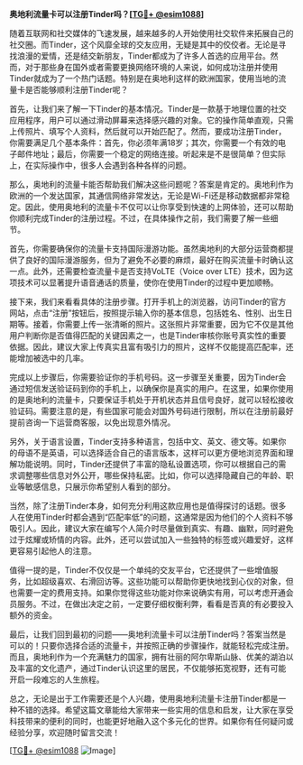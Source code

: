 **奥地利流量卡可以注册Tinder吗？[[TG💪+ @esim1088](https://t.me/s/esim1088)]**

随着互联网和社交媒体的飞速发展，越来越多的人开始使用社交软件来拓展自己的社交圈。而Tinder，这个风靡全球的交友应用，无疑是其中的佼佼者。无论是寻找浪漫的爱情，还是结交新朋友，Tinder都成为了许多人首选的应用平台。然而，对于那些身在国外或者需要更换网络环境的人来说，如何成功注册并使用Tinder就成为了一个热门话题。特别是在奥地利这样的欧洲国家，使用当地的流量卡是否能够顺利注册Tinder呢？

首先，让我们来了解一下Tinder的基本情况。Tinder是一款基于地理位置的社交应用程序，用户可以通过滑动屏幕来选择感兴趣的对象。它的操作简单直观，只需上传照片、填写个人资料，然后就可以开始匹配了。然而，要成功注册Tinder，你需要满足几个基本条件：首先，你必须年满18岁；其次，你需要一个有效的电子邮件地址；最后，你需要一个稳定的网络连接。听起来是不是很简单？但实际上，在实际操作中，很多人会遇到各种各样的问题。

那么，奥地利的流量卡能否帮助我们解决这些问题呢？答案是肯定的。奥地利作为欧洲的一个发达国家，其通信网络非常发达，无论是Wi-Fi还是移动数据都非常稳定。因此，使用奥地利的流量卡不仅可以让你享受到快速的上网体验，还可以帮助你顺利完成Tinder的注册过程。不过，在具体操作之前，我们需要了解一些细节。

首先，你需要确保你的流量卡支持国际漫游功能。虽然奥地利的大部分运营商都提供了良好的国际漫游服务，但为了避免不必要的麻烦，最好在购买流量卡时确认这一点。此外，还需要检查流量卡是否支持VoLTE（Voice over LTE）技术，因为这项技术可以显著提升语音通话的质量，使你在使用Tinder的过程中更加顺畅。

接下来，我们来看看具体的注册步骤。打开手机上的浏览器，访问Tinder的官方网站，点击“注册”按钮后，按照提示输入你的基本信息，包括姓名、性别、出生日期等。接着，你需要上传一张清晰的照片。这张照片非常重要，因为它不仅是其他用户判断你是否值得匹配的关键因素之一，也是Tinder审核你账号真实性的重要依据。因此，建议大家上传真实且富有吸引力的照片，这样不仅能提高匹配率，还能增加被选中的几率。

完成以上步骤后，你需要验证你的手机号码。这一步骤至关重要，因为Tinder会通过短信发送验证码到你的手机上，以确保你是真实的用户。在这里，如果你使用的是奥地利的流量卡，只要保证手机处于开机状态并且信号良好，就可以轻松接收验证码。需要注意的是，有些国家可能会对国外号码进行限制，所以在注册前最好提前咨询一下运营商客服，以免出现意外情况。

另外，关于语言设置，Tinder支持多种语言，包括中文、英文、德文等。如果你的母语不是英语，可以选择适合自己的语言版本，这样可以更方便地浏览界面和理解功能说明。同时，Tinder还提供了丰富的隐私设置选项，你可以根据自己的需求调整哪些信息对外公开，哪些保持私密。比如，你可以选择隐藏自己的年龄、职业等敏感信息，只展示你希望别人看到的部分。

当然，除了注册Tinder本身，如何充分利用这款应用也是值得探讨的话题。很多人在使用Tinder时都会遇到“匹配率低”的问题，这通常是因为他们的个人资料不够吸引人。因此，建议大家在编写个人简介时尽量做到真实、有趣、幽默，同时避免过于炫耀或矫情的内容。此外，还可以尝试加入一些独特的标签或兴趣爱好，这样更容易引起他人的注意。

值得一提的是，Tinder不仅仅是一个单纯的交友平台，它还提供了一些增值服务，比如超级喜欢、右滑回访等。这些功能可以帮助你更快地找到心仪的对象，但也需要一定的费用支持。如果你觉得这些功能对你来说确实有用，可以考虑开通会员服务。不过，在做出决定之前，一定要仔细权衡利弊，看看是否真的有必要投入额外的资金。

最后，让我们回到最初的问题——奥地利流量卡可以注册Tinder吗？答案当然是可以的！只要你选择合适的流量卡，并按照正确的步骤操作，就能轻松完成注册。而且，奥地利作为一个充满魅力的国家，拥有壮丽的阿尔卑斯山脉、优美的湖泊以及丰富的文化遗产，通过Tinder认识这里的居民，不仅能够拓宽视野，还有可能开启一段难忘的人生旅程。

总之，无论是出于工作需要还是个人兴趣，使用奥地利流量卡注册Tinder都是一种不错的选择。希望这篇文章能给大家带来一些实用的信息和启发，让大家在享受科技带来的便利的同时，也能更好地融入这个多元化的世界。如果你有任何疑问或经验分享，欢迎随时留言交流！

[[TG💪+ @esim1088](https://t.me/s/esim1088) ![Image](https://i.postimg.cc/4NQfJmqS/Snipaste-2025-05-13-00-14-12.png)]